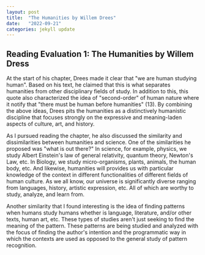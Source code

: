 ```yaml
---
layout: post
title:  "The Humanities by Willem Drees"
date:   "2022-09-21"
categories: jekyll update
---
```


## Reading Evaluation 1: The Humanities by Willem Dress


At the start of his chapter, Drees made it clear that "we are human studying human". Based on his text, he claimed that this is what separates humanities from other disciplinary fields of study. In addition to this, this quote also characterized the idea of "second-order" of human nature where it notify that "there must be human before humanities" (13). By combining the above ideas, Drees pits the humanities as a distinctively humanistic discipline that focuses strongly on the expressive and meaning-laden aspects of culture, art, and history.

As I pursued reading the chapter, he also discussed the similarity and dissimilarities between humanities and science. One of the similarities he proposed was "what is out there?" In science, for example, physics, we study Albert Einstein's law of general relativity, quantum theory, Newton's Law, etc. In Biology, we study micro-organisms, plants, animals, the human body, etc. And likewise, humanities will provides us with particular knowledge of the context in different functionalities of different fields of human culture.  As we all know, our universe is significantly diverse ranging from languages, history, artistic expression, etc. All of which are worthy to study, analyze, and learn from.

Another similarity that I found interesting is the idea of finding patterns when humans study humans whether is language, literature, and/or other texts, human art, etc. These types of studies aren't just seeking to find the meaning of the pattern. These patterns are being studied and analyzed with the focus of finding the author's intention and the programmatic way in which the contexts are used as opposed to the general study of pattern recognition.